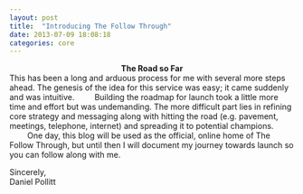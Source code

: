 ```yaml
---
layout: post
title:  "Introducing The Follow Through"
date: 2013-07-09 18:08:18
categories: core
---
```

<center><strong>The Road so Far</strong></center>
This has been a long and arduous process for me with several more steps ahead. The genesis of the idea for this service was easy; it came suddenly and was intuitive.  
&nbsp;&nbsp;&nbsp;&nbsp;&nbsp;&nbsp;&nbsp;&nbsp;Building the roadmap for launch took a little more time and effort but was undemanding. The more difficult part lies in refining core strategy and messaging along with hitting the road (e.g. pavement, meetings, telephone, internet) and spreading it to potential champions.  
&nbsp;&nbsp;&nbsp;&nbsp;&nbsp;&nbsp;&nbsp;&nbsp;One day, this blog will be used as the official, online home of The Follow Through, but until then I will document my journey towards launch so you can follow along with me.
  
Sincerely,  
Daniel Pollitt
